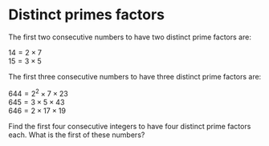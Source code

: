 # Distinct primes factors

The first two consecutive numbers to have two distinct prime factors are:

$14 = 2 × 7$  
$15 = 3 × 5$

The first three consecutive numbers to have three distinct prime factors are:

$644 = 2^2 × 7 × 23$  
$645 = 3 × 5 × 43$  
$646 = 2 × 17 × 19$

Find the first four consecutive integers to have four distinct prime factors each. What is the first of these numbers?